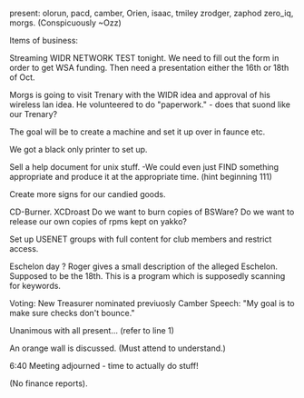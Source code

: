 present:  olorun, pacd, camber, Orien, isaac, tmiley zrodger, zaphod zero_iq, morgs.  (Conspicuously ~Ozz)  </p><p>
Items of business: </p><p>
Streaming WIDR NETWORK TEST tonight. We need to fill out the form in order to get WSA funding. Then need a presentation either the 16th or 18th of Oct. </p><p>
Morgs is going to visit Trenary with the WIDR idea and approval of his wireless lan idea.  He volunteered to do  "paperwork." - does that suond like our Trenary? </p><p>
The goal will be to create a machine and set it up over in faunce etc. </p><p>
We got a black only printer to set up.   </p><p>
Sell a help document for unix stuff.  -We could even just FIND something appropriate and produce it at the appropriate time.  (hint beginning 111) </p><p>
Create more signs for our candied goods. </p><p>
CD-Burner. XCDroast Do we want to burn copies of BSWare?  Do we want to release our own copies of rpms kept on yakko? </p><p>
Set up USENET groups with full content for club members and restrict access. </p><p>
Eschelon day ?  Roger gives a small description of the alleged Eschelon. Supposed to be the 18th.  This is a program which is supposedly scanning for keywords. </p><p>
Voting: New Treasurer nominated previuosly Camber Speech: "My goal is to make sure checks don't bounce." </p><p>
Unanimous with all present... (refer to line 1) </p><p>
An orange wall is discussed. (Must attend to understand.) </p><p>
6:40 Meeting adjourned - time to actually do stuff! </p><p>
(No finance reports). </p><p>
  </p>
